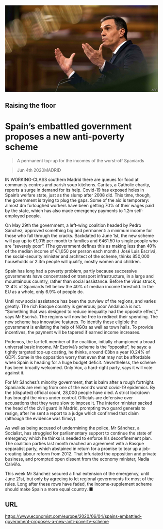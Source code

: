 ![](./images/20200606_EUP502.jpg)

## Raising the floor

# Spain’s embattled government proposes a new anti-poverty scheme

> A permanent top-up for the incomes of the worst-off Spaniards

> Jun 4th 2020MADRID

IN WORKING-CLASS southern Madrid there are queues for food at community centres and parish soup kitchens. Caritas, a Catholic charity, reports a surge in demand for its help. Covid-19 has exposed holes in Spain’s welfare state, just as the slump after 2008 did. This time, though, the government is trying to plug the gaps. Some of the aid is temporary: almost 4m furloughed workers have been getting 70% of their wages paid by the state, which has also made emergency payments to 1.2m self-employed people.

On May 29th the government, a left-wing coalition headed by Pedro Sánchez, approved something big and permanent: a minimum income for those who fall through the cracks. Backdated to June 1st, the new scheme will pay up to €1,015 per month to families and €461.50 to single people who are “severely poor”. (The government defines this as making less than 40% of the median income of €1,050 per person each month.) José Luis Escrivá, the social-security minister and architect of the scheme, thinks 850,000 households or 2.3m people will qualify, mostly women and children.

Spain has long had a poverty problem, partly because successive governments have concentrated on transport infrastructure, in a large and mountainous country, rather than social assistance. Before the virus struck, 12.4% of Spaniards fell below the 40% of median income threshold. In the EU as a whole, only 6.9% of people do.

Until now social assistance has been the purview of the regions, and varies greatly. The rich Basque country is generous; poor Andalucía is not. “Something that was designed to reduce inequality had the opposite effect,” says Mr Escrivá. The regions will now be free to redirect their spending. The new scheme has innovative features. To identify those eligible the government is enlisting the help of NGOs as well as town halls. To provide incentives, the payment will be tapered if earned income increases.

Podemos, the far-left member of the coalition, initially championed a broad universal basic income. Mr Escrivá’s scheme is the “opposite”, he says: a tightly targeted top-up costing, he thinks, around €3bn a year (0.24% of GDP). Some in the opposition worry that even that may not be affordable when Spain is heading for a huge budget deficit. Nevertheless, the scheme has been broadly welcomed. Only Vox, a hard-right party, says it will vote against it.

For Mr Sánchez’s minority government, that is balm after a rough fortnight. Spaniards are reeling from one of the world’s worst covid-19 epidemics. By the (disputed) official count, 28,000 people have died. A strict lockdown has brought the virus under control. Officials are defensive over accusations that they were slow to impose it. The interior minister sacked the head of the civil guard in Madrid, prompting two guard generals to resign, after he sent a report to a judge which confirmed that claim (although the evidence was flimsy).

As well as being accused of undermining the police, Mr Sánchez, a Socialist, has struggled for parliamentary support to continue the state of emergency which he thinks is needed to enforce his deconfinement plan. The coalition parties last month reached an agreement with a Basque separatist party, which abstained in return for a promise to tear up a job-creating labour reform from 2012. That infuriated the opposition and private business, and prompted open dissent from the economy minister, Nadia Calviño.

This week Mr Sánchez secured a final extension of the emergency, until June 21st, but only by agreeing to let regional governments fix most of the rules. Long after these rows have faded, the income-supplement scheme should make Spain a more equal country. ■

## URL

https://www.economist.com/europe/2020/06/04/spains-embattled-government-proposes-a-new-anti-poverty-scheme
